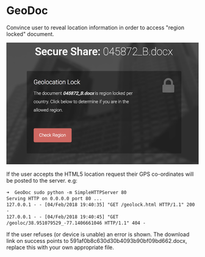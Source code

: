 # GeoDoc
Convince user to reveal location information in order to access "region locked" document.

![Screenshot](screenshot.png)


If the user accepts the HTML5 location request their GPS co-ordinates will be posted to the server. e.g:

```
➜  GeoDoc sudo python -m SimpleHTTPServer 80
Serving HTTP on 0.0.0.0 port 80 ...
127.0.0.1 - - [04/Feb/2018 19:40:35] "GET /geolock.html HTTP/1.1" 200 -
127.0.0.1 - - [04/Feb/2018 19:40:45] "GET /geoloc/38.951079529_-77.1406661046 HTTP/1.1" 404 -
```

If the user refuses (or device is unable) an error is shown. The download link on success points to 591af0b8c630d30b4093b90bf09bd662.docx, replace this with your own appropriate file.
